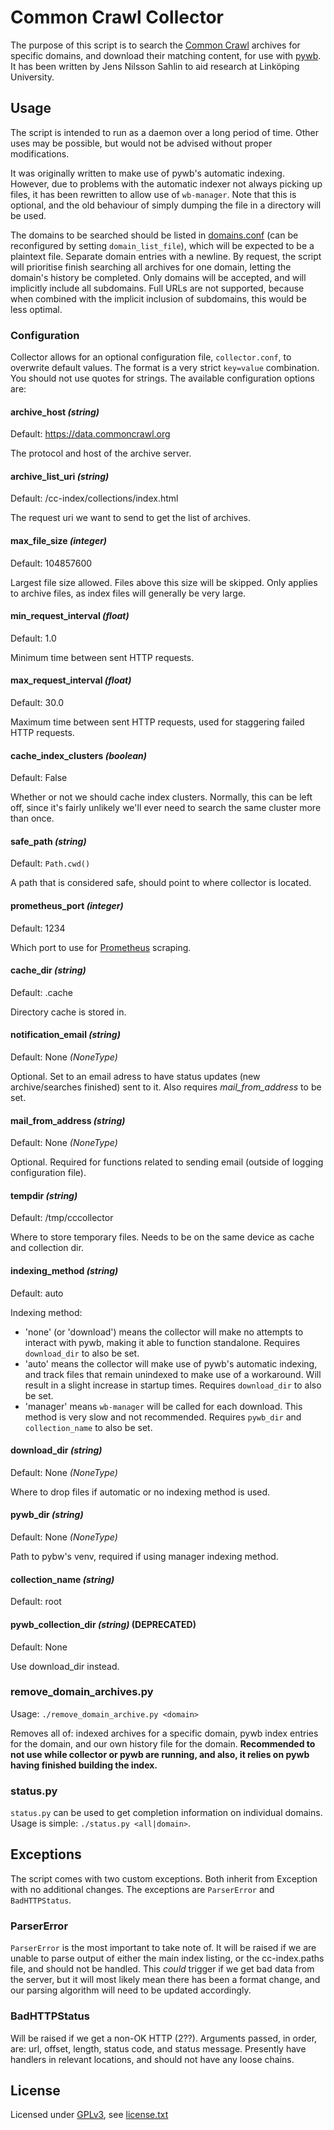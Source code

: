 # Common Crawl Collector
The purpose of this script is to search the [Common Crawl](https://commoncrawl.org) archives for specific domains, and download their matching content, for use with [pywb](https://pywb.readthedocs.io/). It has been written by Jens Nilsson Sahlin to aid research at Linköping University.

## Usage
The script is intended to run as a daemon over a long period of time. Other uses may be possible, but would not be advised without proper modifications.

It was originally written to make use of pywb's automatic indexing. However, due to problems with the automatic indexer not always picking up files, it has been rewritten to allow use of `wb-manager`. Note that this is optional, and the old behaviour of simply dumping the file in a directory will be used.

The domains to be searched should be listed in [domains.conf](domains.conf) (can be reconfigured by setting `domain_list_file`), which will be expected to be a plaintext file. Separate domain entries with a newline. By request, the script will prioritise finish searching all archives for one domain, letting the domain's history be completed. Only domains will be accepted, and will implicitly include all subdomains. Full URLs are not supported, because when combined with the implicit inclusion of subdomains, this would be less optimal.

### Configuration
Collector allows for an optional configuration file, `collector.conf`, to overwrite default values. The format is a very strict `key=value` combination. You should not use quotes for strings. The available configuration options are:

#### archive_host *(string)*
Default: https://data.commoncrawl.org

The protocol and host of the archive server.

#### archive_list_uri *(string)*
Default: /cc-index/collections/index.html

The request uri we want to send to get the list of archives.

#### max_file_size *(integer)*
Default: 104857600

Largest file size allowed. Files above this size will be skipped. Only applies to archive files, as index files will generally be very large.

#### min_request_interval *(float)*
Default: 1.0

Minimum time between sent HTTP requests.

#### max_request_interval *(float)*
Default: 30.0

Maximum time between sent HTTP requests, used for staggering failed HTTP requests.

#### cache_index_clusters *(boolean)*
Default: False

Whether or not we should cache index clusters. Normally, this can be left off, since it's fairly unlikely we'll ever need to search the same cluster more than once.

#### safe_path *(string)*
Default: `Path.cwd()`

A path that is considered safe, should point to where collector is located.

#### prometheus_port *(integer)*
Default: 1234

Which port to use for [Prometheus](https://prometheus.io) scraping.

#### cache_dir *(string)*
Default: .cache

Directory cache is stored in.

#### notification_email *(string)*
Default: None *(NoneType)*

Optional. Set to an email adress to have status updates (new archive/searches finished) sent to it. Also requires *mail_from_address* to be set.

#### mail_from_address *(string)*
Default: None *(NoneType)*

Optional. Required for functions related to sending email (outside of logging configuration file).

#### tempdir *(string)*
Default: /tmp/cccollector

Where to store temporary files. Needs to be on the same device as cache and collection dir.

#### indexing_method *(string)*
Default: auto

Indexing method:
 - 'none' (or 'download') means the collector will make no attempts to interact with pywb, making it able to function standalone. Requires `download_dir` to also be set.
 - 'auto' means the collector will make use of pywb's automatic indexing, and track files that remain unindexed to make use of a workaround. Will result in a slight increase in startup times. Requires `download_dir` to also be set.
 - 'manager' means `wb-manager` will be called for each download. This method is very slow and not recommended. Requires `pywb_dir` and `collection_name` to also be set.

#### download_dir *(string)*
Default: None *(NoneType)*

Where to drop files if automatic or no indexing method is used.

#### pywb_dir *(string)*
Default: None *(NoneType)*

Path to pybw's venv, required if using manager indexing method.

#### collection_name *(string)*
Default: root

#### pywb_collection_dir *(string)* (DEPRECATED)
Default: None

Use download_dir instead.

### remove_domain_archives.py
Usage: `./remove_domain_archive.py <domain>`

Removes all of: indexed archives for a specific domain, pywb index entries for the domain, and our own history file for the domain. **Recommended to not use while collector or pywb are running, and also, it relies on pywb having finished building the index.**

### status.py
`status.py` can be used to get completion information on individual domains. Usage is simple: `./status.py <all|domain>`. 

## Exceptions
The script comes with two custom exceptions. Both inherit from Exception with no additional changes. The exceptions are `ParserError` and `BadHTTPStatus`.

### ParserError
`ParserError` is the most important to take note of. It will be raised if we are unable to parse output of either the main index listing, or the cc-index.paths file, and should not be handled. This _could_ trigger if we get bad data from the server, but it will most likely mean there has been a format change, and our parsing algorithm will need to be updated accordingly.

### BadHTTPStatus
Will be raised if we get a non-OK HTTP (2??). Arguments passed, in order, are: url, offset, length, status code, and status message. Presently have handlers in relevant locations, and should not have any loose chains.

## License
Licensed under [GPLv3](https://www.gnu.org/licenses/gpl-3.0.html), see [license.txt](license.txt)